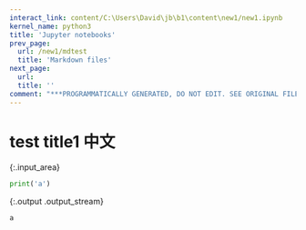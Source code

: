 ```yaml
---
interact_link: content/C:\Users\David\jb\b1\content\new1/new1.ipynb
kernel_name: python3
title: 'Jupyter notebooks'
prev_page:
  url: /new1/mdtest
  title: 'Markdown files'
next_page:
  url: 
  title: ''
comment: "***PROGRAMMATICALLY GENERATED, DO NOT EDIT. SEE ORIGINAL FILES IN /content***"
---
```


# test title1 中文



{:.input_area}
```python
print('a')
```


{:.output .output_stream}
```
a

```
